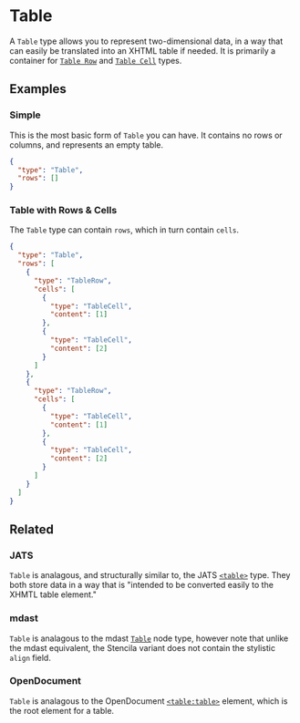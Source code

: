 # Table

A `Table` type allows you to represent two-dimensional data, in a way
that can easily be translated into an XHTML table if needed. It is primarily a
container for [`Table Row`](/schema/TableRow) and [`Table Cell`](/schema/TableCell) types.

## Examples

### Simple

This is the most basic form of `Table` you can have. It contains no rows or
columns, and represents an empty table.

```json
{
  "type": "Table",
  "rows": []
}
```

### Table with Rows & Cells

The `Table` type can contain `rows`, which in turn contain `cells`.

```json
{
  "type": "Table",
  "rows": [
    {
      "type": "TableRow",
      "cells": [
        {
          "type": "TableCell",
          "content": [1]
        },
        {
          "type": "TableCell",
          "content": [2]
        }
      ]
    },
    {
      "type": "TableRow",
      "cells": [
        {
          "type": "TableCell",
          "content": [1]
        },
        {
          "type": "TableCell",
          "content": [2]
        }
      ]
    }
  ]
}
```

## Related

### JATS

`Table` is analagous, and structurally similar to, the JATS
[`<table>`](https://jats.nlm.nih.gov/articleauthoring/tag-library/1.2/element/table.html) type.
They both store data in a way that is "intended to be converted easily to the
XHMTL table element."

### mdast

`Table` is analagous to the mdast
[`Table`](https://github.com/syntax-tree/mdast#table) node type, however note
that unlike the mdast equivalent, the Stencila variant does not contain the
stylistic `align` field.

### OpenDocument

`Table` is analagous to the OpenDocument
[`<table:table>`](http://docs.oasis-open.org/office/v1.2/os/OpenDocument-v1.2-os-part1.html#__RefHeading__1415586_253892949)
element, which is the root element for a table.
